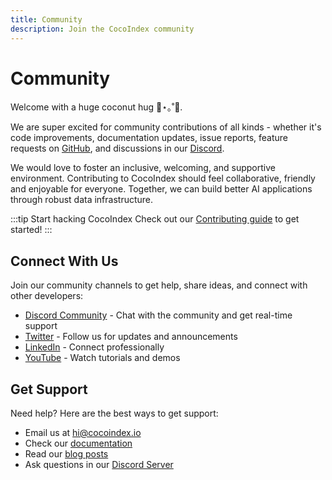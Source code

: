 ```yaml
---
title: Community
description: Join the CocoIndex community
---
```


# Community

Welcome with a huge coconut hug 🥥⋆｡˚🤗.

We are super excited for community contributions of all kinds - whether it's code improvements, documentation updates, issue reports, feature requests on [GitHub](https://github.com/cocoindex-io/cocoindex), and discussions in our [Discord](https://discord.com/invite/zpA9S2DR7s).

We would love to foster an inclusive, welcoming, and supportive environment. Contributing to CocoIndex should feel collaborative, friendly and enjoyable for everyone. Together, we can build better AI applications through robust data infrastructure.

:::tip Start hacking CocoIndex
Check out our [Contributing guide](/docs/contributing/guide) to get started!
:::


## Connect With Us

Join our community channels to get help, share ideas, and connect with other developers:

- [Discord Community](https://discord.com/invite/zpA9S2DR7s) - Chat with the community and get real-time support
- [Twitter](https://x.com/cocoindex_io) - Follow us for updates and announcements
- [LinkedIn](https://www.linkedin.com/company/cocoindex/about/) - Connect professionally
- [YouTube](https://www.youtube.com/@cocoindex-io) - Watch tutorials and demos

## Get Support

Need help? Here are the best ways to get support:

- Email us at [hi@cocoindex.io](mailto:hi@cocoindex.io)
- Check our [documentation](https://cocoindex.io/docs)
- Read our [blog posts](https://cocoindex.io/blogs)
- Ask questions in our [Discord Server](https://discord.com/invite/zpA9S2DR7s)
